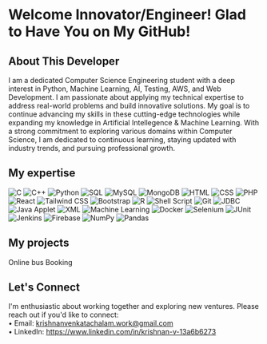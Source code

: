# Welcome Innovator/Engineer! Glad to Have You on My GitHub!
## About This Developer 
I am a dedicated Computer Science Engineering student with a deep interest in Python, Machine Learning, AI, Testing, AWS, and Web Development. I am passionate about applying my technical expertise to address real-world problems and build innovative solutions. My goal is to continue advancing my skills in these cutting-edge technologies while expanding my knowledge in Artificial Intellegence & Machine Learning. With a strong commitment to exploring various domains within Computer Science, I am dedicated to continuous learning, staying updated with industry trends, and pursuing professional growth.
## My expertise 
![C](https://img.shields.io/badge/C-00599C?style=for-the-badge&logo=c&logoColor=white)
![C++](https://img.shields.io/badge/C%2B%2B-00599C?style=for-the-badge&logo=c%2B%2B&logoColor=white)
![Python](https://img.shields.io/badge/Python-3776AB?style=for-the-badge&logo=python&logoColor=white)
![SQL](https://img.shields.io/badge/SQL-003B57?style=for-the-badge&logo=sql&logoColor=white)
![MySQL](https://img.shields.io/badge/MySQL-4479A1?style=for-the-badge&logo=mysql&logoColor=white)
![MongoDB](https://img.shields.io/badge/MongoDB-47A248?style=for-the-badge&logo=mongodb&logoColor=white)
![HTML](https://img.shields.io/badge/HTML-E34F26?style=for-the-badge&logo=html5&logoColor=white)
![CSS](https://img.shields.io/badge/CSS-1572B6?style=for-the-badge&logo=css3&logoColor=white)
![PHP](https://img.shields.io/badge/PHP-777BB4?style=for-the-badge&logo=php&logoColor=white)
![React](https://img.shields.io/badge/React-61DAFB?style=for-the-badge&logo=react&logoColor=black)
![Tailwind CSS](https://img.shields.io/badge/Tailwind%20CSS-38B2AC?style=for-the-badge&logo=tailwind-css&logoColor=white)
![Bootstrap](https://img.shields.io/badge/Bootstrap-7952B3?style=for-the-badge&logo=bootstrap&logoColor=white)
![R](https://img.shields.io/badge/R-276DC3?style=for-the-badge&logo=r&logoColor=white)
![Shell Script](https://img.shields.io/badge/Shell%20Script-4EAA25?style=for-the-badge&logo=shell&logoColor=white)
![Git](https://img.shields.io/badge/Git-F05032?style=for-the-badge&logo=git&logoColor=white)
![JDBC](https://img.shields.io/badge/JDBC-0076A8?style=for-the-badge&logo=java&logoColor=white) 
![Java Applet](https://img.shields.io/badge/Java%20Applet-007396?style=for-the-badge&logo=java&logoColor=white)
![XML](https://img.shields.io/badge/XML-FF8C00?style=for-the-badge&logo=xml&logoColor=white)
![Machine Learning](https://img.shields.io/badge/Machine%20Learning-00B140?style=for-the-badge&logo=python&logoColor=white)
![Docker](https://img.shields.io/badge/Docker-2496ED?style=for-the-badge&logo=docker&logoColor=white)
![Selenium](https://img.shields.io/badge/Selenium-43B02A?style=for-the-badge&logo=selenium&logoColor=white)
![JUnit](https://img.shields.io/badge/JUnit-25A162?style=for-the-badge&logo=junit5&logoColor=white)
![Jenkins](https://img.shields.io/badge/Jenkins-D24939?style=for-the-badge&logo=jenkins&logoColor=white)
![Firebase](https://img.shields.io/badge/Firebase-FFCA28?style=for-the-badge&logo=firebase&logoColor=white)
![NumPy](https://img.shields.io/badge/NumPy-013243?style=for-the-badge&logo=numpy&logoColor=white)
![Pandas](https://img.shields.io/badge/Pandas-150458?style=for-the-badge&logo=pandas&logoColor=white)

## My projects
Online bus Booking 
## Let's Connect
I'm enthusiastic about working together and exploring new ventures. Please reach out if you'd like to connect:<br>
• Email: krishnanvenkatachalam.work@gmail.com<br>
• LinkedIn:  https://www.linkedin.com/in/krishnan-v-13a6b6273
